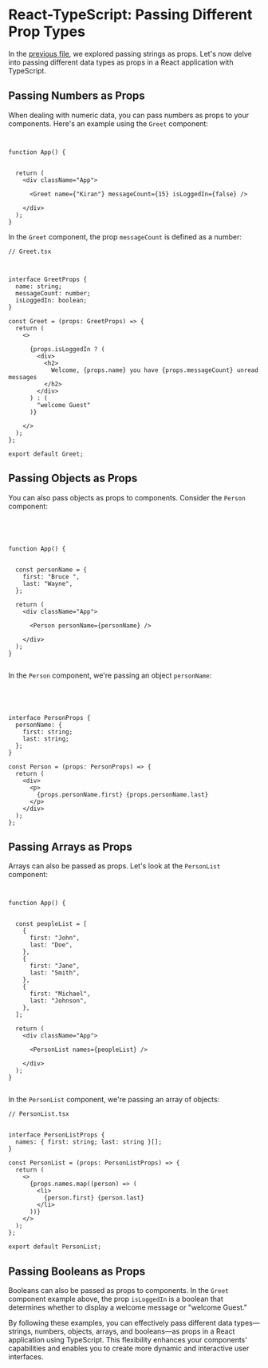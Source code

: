 # React-TypeScript: Passing Different Prop Types

In the  [previous file](./PROPS.md), we explored passing strings as props. Let's now delve into passing different data types as props in a React application with TypeScript.

## Passing Numbers as Props

When dealing with numeric data, you can pass numbers as props to your components. Here's an example using the `Greet` component:

```tsx


function App() {


  return (
    <div className="App">

      <Greet name={"Kiran"} messageCount={15} isLoggedIn={false} />

    </div>
  );
}

```

In the `Greet` component, the prop `messageCount` is defined as a number:

```tsx
// Greet.tsx



interface GreetProps {
  name: string;
  messageCount: number;
  isLoggedIn: boolean;
}

const Greet = (props: GreetProps) => {
  return (
    <>

      {props.isLoggedIn ? (
        <div>
          <h2>
            Welcome, {props.name} you have {props.messageCount} unread messages
          </h2>
        </div>
      ) : (
        "welcome Guest"
      )}

    </>
  );
};

export default Greet;
```

## Passing Objects as Props

You can also pass objects as props to components. Consider the `Person` component:

```tsx




function App() {


  const personName = {
    first: "Bruce ",
    last: "Wayne",
  };

  return (
    <div className="App">

      <Person personName={personName} />

    </div>
  );
}


```

In the `Person` component, we're passing an object `personName`:

```tsx




interface PersonProps {
  personName: {
    first: string;
    last: string;
  };
}

const Person = (props: PersonProps) => {
  return (
    <div>
      <p>
        {props.personName.first} {props.personName.last}
      </p>
    </div>
  );
};
```

## Passing Arrays as Props

Arrays can also be passed as props. Let's look at the `PersonList` component:

```tsx


function App() {


  const peopleList = [
    {
      first: "John",
      last: "Doe",
    },
    {
      first: "Jane",
      last: "Smith",
    },
    {
      first: "Michael",
      last: "Johnson",
    },
  ];

  return (
    <div className="App">

      <PersonList names={peopleList} />

    </div>
  );
}


```

In the `PersonList` component, we're passing an array of objects:

```tsx
// PersonList.tsx


interface PersonListProps {
  names: { first: string; last: string }[];
}

const PersonList = (props: PersonListProps) => {
  return (
    <>
      {props.names.map((person) => (
        <li>
          {person.first} {person.last}
        </li>
      ))}
    </>
  );
};

export default PersonList;
```

## Passing Booleans as Props

Booleans can also be passed as props to components. In the `Greet` component example above, the prop `isLoggedIn` is a boolean that determines whether to display a welcome message or "welcome Guest."

By following these examples, you can effectively pass different data types—strings, numbers, objects, arrays, and booleans—as props in a React application using TypeScript. This flexibility enhances your components' capabilities and enables you to create more dynamic and interactive user interfaces.
